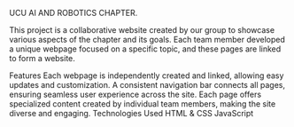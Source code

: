 UCU AI AND ROBOTICS CHAPTER.


This project is a collaborative website created by our group to showcase various aspects of the chapter and its goals.
Each team member developed a unique webpage focused on a specific topic, and these pages are linked to form a website.

Features
Each webpage is independently created and linked, allowing easy updates and customization.
A consistent navigation bar connects all pages, ensuring seamless user experience across the site.
Each page offers specialized content created by individual team members, making the site diverse and engaging.
Technologies Used
HTML & CSS
JavaScript

